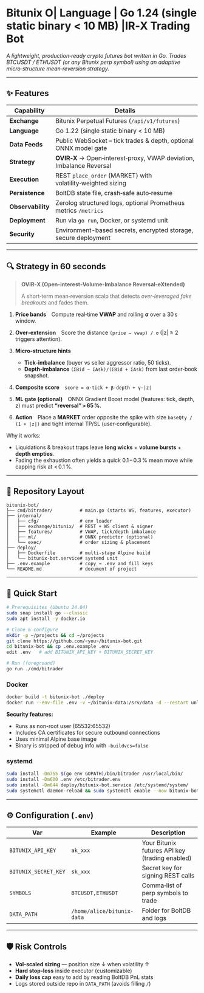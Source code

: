 # Bitunix O| **Language**      | Go 1.24 (single static binary < 10 MB)                               |IR‑X Trading Bot

*A lightweight, production‑ready crypto futures bot written in Go. Trades BTCUSDT / ETHUSDT (or any Bitunix perp symbol) using an adaptive micro‑structure mean‑reversion strategy.*

---

## ✨ Features

| Capability        | Details                                                              |
| ----------------- | -------------------------------------------------------------------- |
| **Exchange**      | Bitunix Perpetual Futures (`/api/v1/futures`)                        |
| **Language**      | Go 1.22 (single static binary < 10 MB)                               |
| **Data Feeds**    | Public WebSocket – tick trades & depth, optional ONNX model gate     |
| **Strategy**      | **OVIR‑X** → Open‑interest‑proxy, VWAP deviation, Imbalance Reversal |
| **Execution**     | REST `place_order` (MARKET) with volatility‑weighted sizing          |
| **Persistence**   | BoltDB state file, crash‑safe auto‑resume                            |
| **Observability** | Zerolog structured logs, optional Prometheus metrics `/metrics`      |
| **Deployment**    | Run via `go run`, Docker, or systemd unit                            |
| **Security**      | Environment-based secrets, encrypted storage, secure deployment      |

---

## 🔍 Strategy in 60 seconds

> **OVIR‑X (Open‑interest‑Volume‑Imbalance Reversal‑eXtended)**
>
> A short‑term mean‑reversion scalp that detects *over‑leveraged fake breakouts* and fades them.

1. **Price bands** Compute real‑time **VWAP** and rolling **σ** over a 30 s window.
2. **Over‑extension** Score the distance `(price − vwap) / σ` (|z| ≥ 2 triggers attention).
3. **Micro‑structure hints**  

   * **Tick‑imbalance** (buyer vs seller aggressor ratio, 50 ticks).
   * **Depth‑imbalance** `(ΣBid − ΣAsk)/(ΣBid + ΣAsk)` from last order‑book snapshot.
4. **Composite score** `score = α·tick + β·depth + γ·|z|`
5. **ML gate (optional)** ONNX Gradient Boost model (features: tick, depth, z) must predict **“reversal” > 65 %**.
6. **Action** Place a **MARKET** order opposite the spike with size `baseQty / (1 + |z|)` and tight internal TP/SL (user‑configurable).

Why it works:

* Liquidations & breakout traps leave **long wicks** + **volume bursts** + **depth empties**.
* Fading the exhaustion often yields a quick 0.1 – 0.3 % mean move while capping risk at < 0.1 %.

---

## 📂 Repository Layout

```
bitunix-bot/
├── cmd/bitrader/          # main.go (starts WS, features, executor)
├── internal/
│   ├── cfg/               # env loader
│   ├── exchange/bitunix/  # REST + WS client & signer
│   ├── features/          # VWAP, tick/depth imbalance
│   ├── ml/                # ONNX predictor (optional)
│   └── exec/              # order sizing & placement
├── deploy/
│   ├── Dockerfile         # multi‑stage Alpine build
│   └── bitunix-bot.service# systemd unit
├── .env.example           # copy → .env and fill keys
└── README.md              # document of project
```

---

## 🚀 Quick Start

```bash
# Prerequisites (Ubuntu 24.04)
sudo snap install go --classic
sudo apt install -y docker.io

# Clone & configure
mkdir -p ~/projects && cd ~/projects
git clone https://github.com/<you>/bitunix-bot.git
cd bitunix-bot && cp .env.example .env
edit .env   # add BITUNIX_API_KEY + BITUNIX_SECRET_KEY

# Run (foreground)
go run ./cmd/bitrader
```

### Docker

```bash
docker build -t bitunix-bot ./deploy
docker run --env-file .env -v ~/bitunix-data:/srv/data -d --restart unless-stopped bitunix-bot
```

**Security features:**
- Runs as non-root user (65532:65532)
- Includes CA certificates for secure outbound connections
- Uses minimal Alpine base image
- Binary is stripped of debug info with `-buildvcs=false`

### systemd

```bash
sudo install -Dm755 $(go env GOPATH)/bin/bitrader /usr/local/bin/
sudo install -Dm600 .env /etc/bitrader.env
sudo install -Dm644 deploy/bitunix-bot.service /etc/systemd/system/
sudo systemctl daemon-reload && sudo systemctl enable --now bitunix-bot@<youruser>.service
```

---

## ⚙️ Configuration (`.env`)

| Var                  | Example                    | Description                                    |
| -------------------- | -------------------------- | ---------------------------------------------- |
| `BITUNIX_API_KEY`    | `ak_xxx`                   | Your Bitunix futures API key (trading enabled) |
| `BITUNIX_SECRET_KEY` | `sk_xxx`                   | Secret key for signing REST calls              |
| `SYMBOLS`            | `BTCUSDT,ETHUSDT`          | Comma‑list of perp symbols to trade            |
| `DATA_PATH`          | `/home/alice/bitunix-data` | Folder for BoltDB and logs                     |

---

## 🛡️ Risk Controls

* **Vol‑scaled sizing** — position size ↓ when volatility ↑
* **Hard stop‑loss** inside executor (customizable)
* **Daily loss cap** easy to add by reading BoltDB PnL stats
* Logs stored outside repo in `DATA_PATH` (avoids filling `/`)


